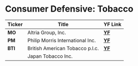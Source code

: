 # Consumer Defensive: Tobacco

Ticker | Title | YF Link
--- | --- | ---
| **MO** | Altria Group, Inc. | **[YF](https://finance.yahoo.com/quote/MO)** |
| **PM** | Philip Morris International Inc. | **[YF](https://finance.yahoo.com/quote/PM)** |
| **BTI** | British American Tobacco p.l.c. | **[YF](https://finance.yahoo.com/quote/BTI)** |
||Japan Tobacco Inc.||
